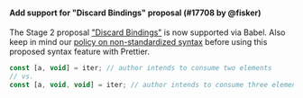 #### Add support for "Discard Bindings" proposal (#17708 by @fisker)

The Stage 2 proposal ["Discard Bindings"](https://github.com/tc39/proposal-discard-binding) is now supported via Babel. Also keep in mind our [policy on non-standardized syntax](https://prettier.io/docs/en/rationale.html#disclaimer-about-non-standard-syntax) before using this proposed syntax feature with Prettier.

<!-- prettier-ignore -->
```jsx
const [a, void] = iter; // author intends to consume two elements
// vs.
const [a, void, void] = iter; // author intends to consume three elements
```
